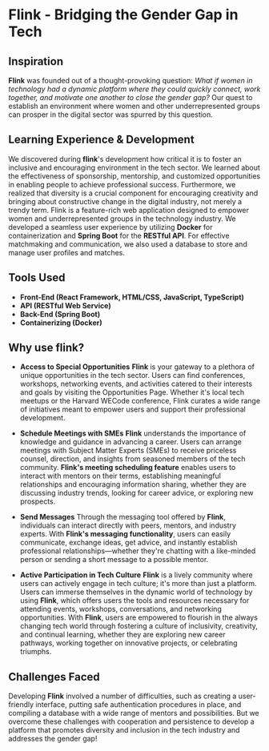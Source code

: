 # Flink - Bridging the Gender Gap in Tech

## Inspiration
**Flink** was founded out of a thought-provoking question: _What if women in technology had a dynamic platform where they could quickly connect, work together, and motivate one another to close the gender gap?_ Our quest to establish an environment where women and other underrepresented groups can prosper in the digital sector was spurred by this question.

## Learning Experience & Development
We discovered during **flink**'s development how critical it is to foster an inclusive and encouraging environment in the tech sector. We learned about the effectiveness of sponsorship, mentorship, and customized opportunities in enabling people to achieve professional success. Furthermore, we realized that diversity is a crucial component for encouraging creativity and bringing about constructive change in the digital industry, not merely a trendy term. Flink is a feature-rich web application designed to empower women and underrepresented groups in the technology industry. We developed a seamless user experience by utilizing **Docker** for containerization and **Spring Boot** for the **RESTful API**. For effective matchmaking and communication, we also used a database to store and manage user profiles and matches.

## Tools Used
* **Front-End (React Framework, HTML/CSS, JavaScript, TypeScript)**
* **API (RESTful Web Service)**
* **Back-End (Spring Boot)**
* **Containerizing (Docker)**

## Why use flink?
* **Access to Special Opportunities**
**Flink** is your gateway to a plethora of unique opportunities in the tech sector. Users can find conferences, workshops, networking events, and activities catered to their interests and goals by visiting the Opportunities Page. Whether it's local tech meetups or the Harvard WECode conference, Flink curates a wide range of initiatives meant to empower users and support their professional development.

* **Schedule Meetings with SMEs**
**Flink** understands the importance of knowledge and guidance in advancing a career. Users can arrange meetings with Subject Matter Experts (SMEs) to receive priceless counsel, direction, and insights from seasoned members of the tech community. **Flink's meeting scheduling feature** enables users to interact with mentors on their terms, establishing meaningful relationships and encouraging information sharing, whether they are discussing industry trends, looking for career advice, or exploring new prospects.

* **Send Messages**
Through the messaging tool offered by **Flink**, individuals can interact directly with peers, mentors, and industry experts. With **Flink's messaging functionality**, users can easily communicate, exchange ideas, get advice, and instantly establish professional relationships—whether they're chatting with a like-minded person or sending a short message to a possible mentor.

* **Active Participation in Tech Culture**
**Flink** is a lively community where users can actively engage in tech culture; it's more than just a platform. Users can immerse themselves in the dynamic world of technology by using **Flink**, which offers users the tools and resources necessary for attending events, workshops, conversations, and networking opportunities. With **Flink**, users are empowered to flourish in the always changing tech world through fostering a culture of inclusivity, creativity, and continual learning, whether they are exploring new career pathways, working together on innovative projects, or celebrating triumphs.

## Challenges Faced
Developing **Flink** involved a number of difficulties, such as creating a user-friendly interface, putting safe authentication procedures in place, and compiling a database with a wide range of mentors and possibilities. But we overcome these challenges with cooperation and persistence to develop a platform that promotes diversity and inclusion in the tech industry and addresses the gender gap!
